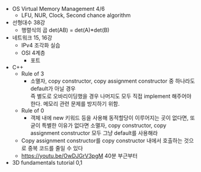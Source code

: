 * OS Virtual Memory Management 4/6
    * LFU, NUR, Clock, Second chance algorithm
* 선형대수 38강
    * 행렬식의 곱 det(AB) = det(A)*det(B)
* 네트워크 15, 16강
    * IPv4 조각화 실습
    * OSI 4계층
        * 포트
* C++
    * Rule of 3
        * 소멸자, copy constructor, copy assignment constructor 중 하나라도 default가 아닐 경우  
          즉 별도로 오바리이딩했을 경우 나머지도 모두 직접 implement 해주어야 한다. 메모리 관련 문제를 방지하기 위함.
    * Rule of 0
        * 객체 내에 new 키워드 등을 사용해 동적할당이 이루어지는 곳이 없다면, 또 굳이 특별한 이유가 없다면
          소멸자, copy constructor, copy assignment constructor 모두 그냥 default를 사용해라
    * Copy assignment constructor를 copy constructor 내에서 호출하는 것으로 중복 코드를 줄일 수 있다
    * https://youtu.be/OwDJGrV3pgM
      40분 부근부터
* 3D fundamentals tutorial 0,1
